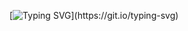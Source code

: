 [![Typing SVG](https://readme-typing-svg.demolab.com?font=Fira+Code&pause=1000&width=435&lines=Touch+some+grass.;)](https://git.io/typing-svg)
